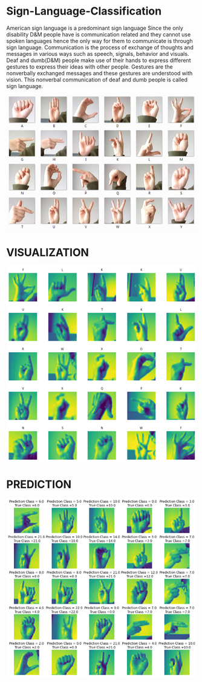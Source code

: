 # Sign-Language-Classification


American sign language is a predominant sign language Since the only
disability D&M people have is communication related and they cannot
use spoken languages hence the only way for them to communicate is
through sign language. Communication is the process of exchange of
thoughts and messages in various ways such as speech, signals, behavior
and visuals. Deaf and dumb(D&M) people make use of their hands to
express different gestures to express their ideas with other people.
Gestures are the nonverbally exchanged messages and these gestures are
understood with vision. This nonverbal communication of deaf and dumb
people is called sign language.

![alt text](images/amer_sign.png)

# VISUALIZATION

![alt text](images/PREP.png)

# PREDICTION

![alt text](images/result.png)
